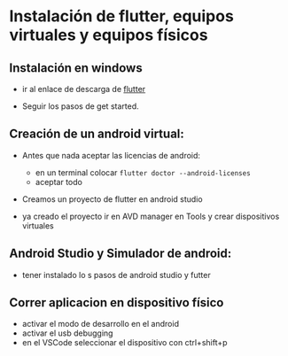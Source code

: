 
# Instalación de flutter, equipos virtuales y equipos físicos

## Instalación en windows

* ir al enlace de descarga de [flutter](https://flutter.dev/)

* Seguir los pasos de get started.

## Creación de un android virtual:

* Antes que nada aceptar las licencias de android:
	* en un terminal colocar ```flutter doctor --android-licenses``` 
	* aceptar todo

* Creamos un proyecto de flutter en android studio
* ya creado el proyecto ir en AVD manager en Tools y crear dispositivos virtuales

## Android Studio y Simulador de android:

* tener instalado lo s pasos de android studio y futter

## Correr aplicacion en dispositivo físico

* activar el modo de desarrollo en el android
* activar el usb debugging
* en el VSCode seleccionar el dispositivo con ctrl+shift+p
